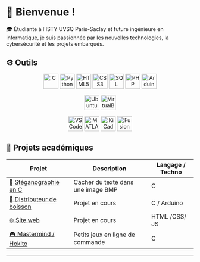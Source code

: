 # 👋 Bienvenue ! 

🎓 Étudiante à l'ISTY UVSQ Paris-Saclay et future ingénieure en informatique, je suis passionnée par les nouvelles technologies, la cybersécurité et les projets embarqués.




## ⚙️ Outils

<p align="center">
  <img src="https://cdn.simpleicons.org/c/00599C" alt="C" title="C" height="40"/>
  <img src="https://cdn.simpleicons.org/python/3776AB" alt="Python" title="Python" height="40"/>
  <img src="https://cdn.simpleicons.org/html5/E34F26" alt="HTML5" title="HTML5" height="40"/>
  <img src="https://cdn.simpleicons.org/css3/1572B6" alt="CSS3" title="CCS3" height="40"/>
  <img src="https://cdn.simpleicons.org/mysql/4479A1" alt="SQL" title="SQL" height="40"/>
  <img src="https://cdn.simpleicons.org/php/777BB4" alt="PHP" title="PHP" height="40"/>
  <img src="https://cdn.simpleicons.org/arduino/00979D" alt="Arduino" title="Arduino" height="40"/>
</p>

<p align="center">
  <img src="https://img.icons8.com/?size=100&id=63208&format=png&color=000000" alt="Ubuntu" title="Ubuntu" height="40"/>
  <img src="https://cdn.simpleicons.org/virtualbox/183A61" alt="VirtualBox" title="VirtualBox" height="40"/>
</p>

<p align="center">
  <img src="https://img.icons8.com/?size=100&id=0OQR1FYCuA9f&format=png&color=000000" alt="VSCode" title="Visual studio Code" height="40"/>
  <img src="https://img.icons8.com/?size=100&id=r5Y16PcDkoWI&format=png&color=000000" alt="MATLAB" title="MATLAB" height="40"/>
  <img src="https://cdn.simpleicons.org/kicad/314CB6" alt="KiCad" title="KiCad" height="40"/>
  <img src="https://cdn.simpleicons.org/autodesk/F29305" alt="Fusion 360" title= "Autodesk Fusion 360" height="40"/>
</p>






## 🚀 Projets académiques

| Projet | Description | Langage / Techno |
|--------|-------------|------------------|
| [🔐 Stéganographie en C](https://github.com/kethya1/stegano-c) | Cacher du texte dans une image BMP | C |
| [🧃 Distributeur de boisson](//) | Projet en cours | C / Arduino |
| [🌐 Site web ](//) | Projet en cours | HTML /CSS/ JS |
| [🎮 Mastermind / Hokito](https://github.com/kethya1/masternumber) | Petits jeux en ligne de commande | C |







---


